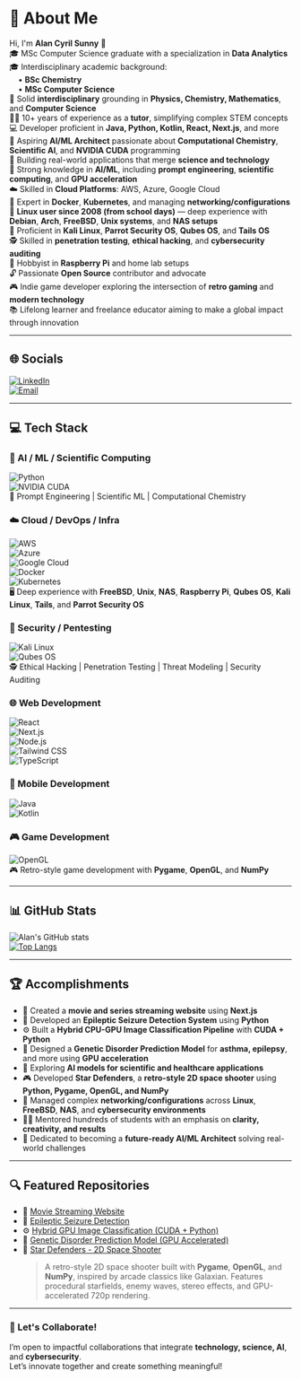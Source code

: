 # 💫 About Me

Hi, I'm **Alan Cyril Sunny** 👋  
🎓 MSc Computer Science graduate with a specialization in **Data Analytics**  
🎓 Interdisciplinary academic background:  
&nbsp;&nbsp;&nbsp;&nbsp;• **BSc Chemistry**  
&nbsp;&nbsp;&nbsp;&nbsp;• **MSc Computer Science**  
🌱 Solid **interdisciplinary** grounding in **Physics, Chemistry, Mathematics**, and **Computer Science**  
👨‍🏫 10+ years of experience as a **tutor**, simplifying complex STEM concepts  
💻 Developer proficient in **Java, Python, Kotlin, React, Next.js**, and more  
🧠 Aspiring **AI/ML Architect** passionate about **Computational Chemistry**, **Scientific AI**, and **NVIDIA CUDA** programming  
🚀 Building real-world applications that merge **science and technology**  
🧬 Strong knowledge in **AI/ML**, including **prompt engineering**, **scientific computing**, and **GPU acceleration**  
☁️ Skilled in **Cloud Platforms**: AWS, Azure, Google Cloud  
🐳 Expert in **Docker**, **Kubernetes**, and managing **networking/configurations**  
🐧 **Linux user since 2008 (from school days)** — deep experience with **Debian**, **Arch**, **FreeBSD**, **Unix systems**, and **NAS setups**  
🔐 Proficient in **Kali Linux**, **Parrot Security OS**, **Qubes OS**, and **Tails OS**  
🕵️ Skilled in **penetration testing**, **ethical hacking**, and **cybersecurity auditing**  
🧪 Hobbyist in **Raspberry Pi** and home lab setups  
🔓 Passionate **Open Source** contributor and advocate  
🎮 Indie game developer exploring the intersection of **retro gaming** and **modern technology**  
📚 Lifelong learner and freelance educator aiming to make a global impact through innovation  

---

## 🌐 Socials

[![LinkedIn](https://img.shields.io/badge/LinkedIn-blue?logo=linkedin&logoColor=white)](https://www.linkedin.com/in/alan-cyril-33aa8178/)  
[![Email](https://img.shields.io/badge/Email-alan_cyril%40yahoo.com-red?style=for-the-badge&logo=gmail&logoColor=white)](mailto:alan_cyril@yahoo.com)

---

## 💻 Tech Stack

### 🧠 AI / ML / Scientific Computing  
![Python](https://img.shields.io/badge/Python-3776AB?style=for-the-badge&logo=python&logoColor=white)  
![NVIDIA CUDA](https://img.shields.io/badge/NVIDIA%20CUDA-76B900?style=for-the-badge&logo=nvidia&logoColor=white)  
🧠 Prompt Engineering | Scientific ML | Computational Chemistry

### ☁️ Cloud / DevOps / Infra  
![AWS](https://img.shields.io/badge/AWS-232F3E?style=for-the-badge&logo=amazon-aws&logoColor=white)  
![Azure](https://img.shields.io/badge/Microsoft%20Azure-0078D4?style=for-the-badge&logo=microsoft-azure&logoColor=white)  
![Google Cloud](https://img.shields.io/badge/Google%20Cloud-4285F4?style=for-the-badge&logo=googlecloud&logoColor=white)  
![Docker](https://img.shields.io/badge/Docker-2496ED?style=for-the-badge&logo=docker&logoColor=white)  
![Kubernetes](https://img.shields.io/badge/Kubernetes-326CE5?style=for-the-badge&logo=kubernetes&logoColor=white)  
🖥️ Deep experience with **FreeBSD**, **Unix**, **NAS**, **Raspberry Pi**, **Qubes OS**, **Kali Linux**, **Tails**, and **Parrot Security OS**

### 🔐 Security / Pentesting  
![Kali Linux](https://img.shields.io/badge/Kali%20Linux-557C94?style=for-the-badge&logo=kalilinux&logoColor=white)  
![Qubes OS](https://img.shields.io/badge/Qubes%20OS-333366?style=for-the-badge&logo=qubesos&logoColor=white)  
🕵️ Ethical Hacking | Penetration Testing | Threat Modeling | Security Auditing

### 🌐 Web Development  
![React](https://img.shields.io/badge/React-61DAFB?style=for-the-badge&logo=react&logoColor=black)  
![Next.js](https://img.shields.io/badge/Next.js-000000?style=for-the-badge&logo=next.js&logoColor=white)  
![Node.js](https://img.shields.io/badge/Node.js-339933?style=for-the-badge&logo=nodedotjs&logoColor=white)  
![Tailwind CSS](https://img.shields.io/badge/Tailwind%20CSS-06B6D4?style=for-the-badge&logo=tailwindcss&logoColor=white)  
![TypeScript](https://img.shields.io/badge/TypeScript-3178C6?style=for-the-badge&logo=typescript&logoColor=white)

### 📱 Mobile Development  
![Java](https://img.shields.io/badge/Java-007396?style=for-the-badge&logo=java&logoColor=white)  
![Kotlin](https://img.shields.io/badge/Kotlin-0095D5?style=for-the-badge&logo=kotlin&logoColor=white)

### 🎮 Game Development  
![OpenGL](https://img.shields.io/badge/OpenGL-5586A4?style=for-the-badge&logo=opengl&logoColor=white)  
🎮 Retro-style game development with **Pygame**, **OpenGL**, and **NumPy**

---

## 📊 GitHub Stats

![Alan's GitHub stats](https://github-readme-stats.vercel.app/api?username=dragonpilee&show_icons=true&theme=radical)  
[![Top Langs](https://github-readme-stats.vercel.app/api/top-langs/?username=dragonpilee&layout=compact&theme=radical)](https://github.com/anuraghazra/github-readme-stats)

---

## 🏆 Accomplishments

- 🎥 Created a **movie and series streaming website** using **Next.js**  
- 🧠 Developed an **Epileptic Seizure Detection System** using **Python**  
- ⚙️ Built a **Hybrid CPU-GPU Image Classification Pipeline** with **CUDA + Python**  
- 🧬 Designed a **Genetic Disorder Prediction Model** for **asthma, epilepsy**, and more using **GPU acceleration**  
- 🔬 Exploring **AI models for scientific and healthcare applications**  
- 🎮 Developed **Star Defenders**, a **retro-style 2D space shooter** using **Python, Pygame, OpenGL, and NumPy**  
- 🐧 Managed complex **networking/configurations** across **Linux**, **FreeBSD**, **NAS**, and **cybersecurity environments**  
- 👨‍🏫 Mentored hundreds of students with an emphasis on **clarity, creativity, and results**  
- 🎯 Dedicated to becoming a **future-ready AI/ML Architect** solving real-world challenges

---

## 🔍 Featured Repositories

- 🎥 [Movie Streaming Website](https://cinegeek-beta.vercel.app/)  
- 🧠 [Epileptic Seizure Detection](https://github.com/dragonpilee/Epileptic-Seizure-Detection-System)  
- ⚙️ [Hybrid GPU Image Classification (CUDA + Python)](https://github.com/dragonpilee/Hybrid-GPU-Image-Classification-Pipeline)  
- 🧬 [Genetic Disorder Prediction Model (GPU Accelerated)](https://github.com/dragonpilee/Genetic-Disorder-Prediction-Model-Trainer-GPU-Accelerated)  
- 🌌 [Star Defenders - 2D Space Shooter](https://github.com/dragonpilee/Star-Defenders)  
  > A retro-style 2D space shooter built with **Pygame**, **OpenGL**, and **NumPy**, inspired by arcade classics like Galaxian. Features procedural starfields, enemy waves, stereo effects, and GPU-accelerated 720p rendering.

---

### 🤝 Let's Collaborate!

I’m open to impactful collaborations that integrate **technology, science, AI**, and **cybersecurity**.  
Let’s innovate together and create something meaningful!
